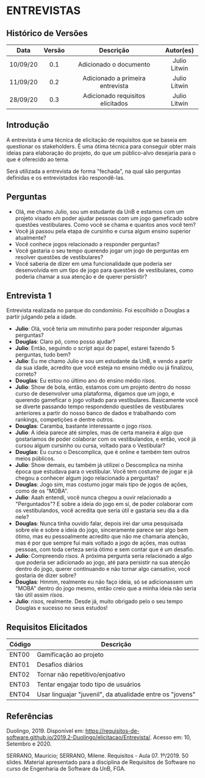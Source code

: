 # ENTREVISTAS

## Histórico de Versões

|   Data   | Versão |           Descrição           |             Autor(es)              |
|:--------:|:------:|:-----------------------------:|:----------------------------------:|
| 10/09/20 | 0.1 | Adicionado o documento | Julio Litwin |
| 11/09/20 | 0.2 | Adicionado a primeira entrevista | Julio Litwin |
| 28/09/20 | 0.3 | Adicionado requisitos elicitados | Julio Litwin |

## Introdução

A entrevista é uma técnica de elicitação de requisitos que se baseia em questionar os stakeholders. É uma ótima técnica para conseguir obter mais ideias para elaboração do projeto, do que um público-alvo desejaria para o que é oferecido ao tema. 

Será utilizada a entrevista de forma "fechada", na qual são perguntas definidas e os entrevistados irão respondê-las.

## Perguntas
- Olá, me chamo Julio, sou um estudante da UnB e estamos com um projeto visado em poder ajudar pessoas com um jogo gameficado sobre questões vestibulares. Como você se chama e quantos anos você tem?
- Você já passou pela etapa de cursinho e cursa algum ensino superior atualmente?
- Você conhece jogos relacionado a responder perguntas?
- Você gastaria o seu tempo querendo jogar um jogo de perguntas em resolver questões de vestibulares? 
- Você saberia de dizer em uma funcionalidade que poderia ser desenvolvida em um tipo de jogo para questões de vestibulares, como poderia chamar a sua atenção e de querer persistir?

## Entrevista 1

Entrevista realizada no parque do condomínio. Foi escolhido o Douglas a partir julgando pela a idade.

- **Julio**: Olá, você teria um minutinho para poder responder algumas perguntas?
- **Douglas**: Claro pô, como posso ajudar?
- **Julio**: Então, seguindo o script aqui do papel, estarei fazendo 5 perguntas, tudo bem?
- **Julio**: Eu me chamo Julio e sou um estudante da UnB, e vendo a partir da sua idade, acredito que você esteja no ensino médio ou já finalizou, correto?
- **Douglas**: Eu estou no último ano do ensino médio *risos*.
- **Julio**: Show de bola, então, estamos com um projeto dentro do nosso curso de desenvolver uma plataforma, digamos que um jogo, e querendo gameficar o jogo voltado para vestibulares. Basicamente você se diverte passando tempo respondendo questões de vestibulares anteriores a partir do nosso banco de dados e trabalhando com rankings, competições e dentre outros.
- **Douglas**: Caramba, bastante interessante o jogo *risos*.
- **Julio**: A ideia parece até simples, mas de certa maneira é algo que gostariamos de poder colaborar com os vestibulandos, e então, você já cursou algum cursinho ou cursa, voltado para o Vestibular?
- **Douglas**: Eu curso o Descomplica, que é online e também tem outros meios públicos.
- **Julio**: Show demais, eu também já utilizei o Descomplica na minha época que estudava para o vestibular. Você tem costume de jogar e já chegou a conhecer algum jogo relacionado a perguntas?
- **Douglas**: Jogo sim, mas costumo jogar mais tipo de jogos de ações, como de os "MOBA".
- **Julio**: Aaah entendi, você nunca chegou a ouvir relacionado a "Perguntados"? E sobre a ideia do jogo em sí, de poder colaborar com os vestibulandos, você acredita que seria útil e gastaria seu dia a dia nele?
- **Douglas**: Nunca tinha ouvido falar, depois irei dar uma pesquisada sobre ele e sobre a ideia do jogo, sinceramente parece ser algo bem ótimo, mas eu pessoalmente acredito que não me chamaria atenção, mas é por que sempre fui mais voltado a jogo de ações, mas outras pessoas, com toda certeza seria ótimo e sem contar que é um desafio.
- **Julio**: Compreendo *risos*. A próxima pergunta seria relacionado a algo que poderia ser adicionado ao jogo, até para persistir na sua atenção dentro do jogo, querer continuando e não tornar algo cansativo, você gostaria de dizer sobre?
- **Douglas**: Hmmm, realmente eu não faço ideia, só se adicionassem um "MOBA" dentro do jogo mesmo, então creio que a minha ideia não seria tão útil assim *risos*.
- **Julio**: *risos*, realmente. Desde já, muito obrigado pelo o seu tempo Douglas e sucesso no seus estudos!

## Requisitos Elicitados
| Código | Descrição |
|--------|-----------|
| ENT00 | Gamificação ao projeto | 
| ENT01 | Desafios diários | 
| ENT02 | Tornar não repetitivo/enjoativo | 
| ENT03 | Tentar engajar todo tipo de usuários | 
| ENT04 | Usar linguajar "juvenil", da atualidade entre os "jovens" | 

##  Referências
Duolingo, 2019. Disponível em: https://requisitos-de-software.github.io/2019.2-Duolingo/elicitacao/Entrevista/. Acesso em: 10, Setembro e 2020.

SERRANO, Maurício; SERRANO, Milene. Requisitos - Aula 07. 1º/2019. 50 slides. Material apresentado para a disciplina de Requisitos de Software no curso de Engenharia de Software da UnB, FGA.
